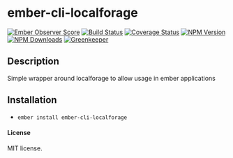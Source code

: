 # ember-cli-localforage

[![Ember Observer Score](http://emberobserver.com/badges/ember-cli-localforage.svg)](http://emberobserver.com/addons/ember-cli-localforage)
[![Build Status](https://travis-ci.org/devotox/ember-cli-localforage.svg)](http://travis-ci.org/devotox/ember-cli-localforage)
[![Coverage Status](https://coveralls.io/repos/github/devotox/mber-localforage/badge.svg)](https://coveralls.io/github/devotox/ember-cli-localforage)
[![NPM Version](https://badge.fury.io/js/ember-cli-localforage.svg)](http://badge.fury.io/js/ember-cli-localforage)
[![NPM Downloads](https://img.shields.io/npm/dm/ember-cli-localforage.svg)](https://www.npmjs.org/package/ember-cli-localforage)
[![Greenkeeper](https://badges.greenkeeper.io/devotox/ember-cli-localforage.svg)](https://greenkeeper.io/)

## Description
Simple wrapper around localforage to allow usage in ember applications

## Installation
* `ember install ember-cli-localforage`

#### License
MIT license.
